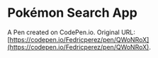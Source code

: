 # Pokémon Search App

A Pen created on CodePen.io. Original URL: [https://codepen.io/Fedricperez/pen/QWoNRoX](https://codepen.io/Fedricperez/pen/QWoNRoX).

